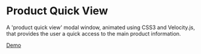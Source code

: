 # Product Quick View

A 'product quick view' modal window, animated using CSS3 and Velocity.js, that provides the user a quick access to the main product information.

[Demo](https://nafeeshasnat.github.io/brillmark-product-quickview/)
